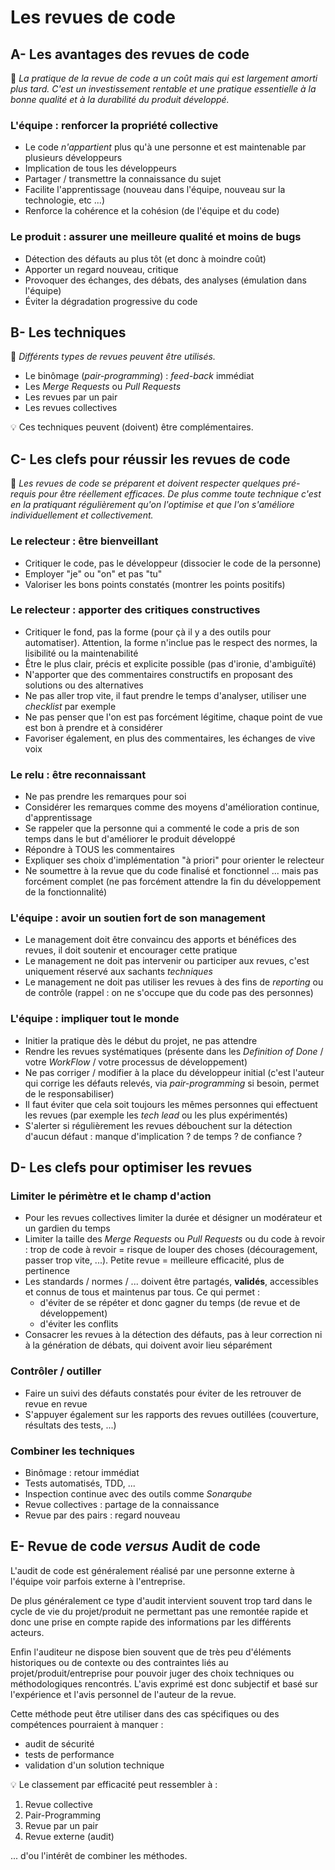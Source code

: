 # Les revues de code

## A- Les avantages des revues de code

:pushpin: _La pratique de la revue de code a un coût mais qui est largement amorti plus tard. C'est un investissement rentable et une pratique essentielle à la bonne qualité et à la durabilité du produit développé._

### L'équipe : renforcer la propriété collective

* Le code _n'appartient_ plus qu'à une personne et est maintenable par plusieurs développeurs
* Implication de tous les développeurs
* Partager / transmettre la connaissance du sujet
* Facilite l'apprentissage (nouveau dans l'équipe, nouveau sur la technologie, etc ...)
* Renforce la cohérence et la cohésion (de l'équipe et du code)

### Le produit : assurer une meilleure qualité et moins de bugs

* Détection des défauts au plus tôt (et donc à moindre coût)
* Apporter un regard nouveau, critique
* Provoquer des échanges, des débats, des analyses (émulation dans l'équipe)
* Éviter la dégradation progressive du code

## B- Les techniques

:pushpin: _Différents types de revues peuvent être utilisés._

* Le binômage (_pair-programming_) : _feed-back_ immédiat
* Les _Merge Requests_ ou _Pull Requests_
* Les revues par un pair
* Les revues collectives

:bulb: Ces techniques peuvent (doivent) être complémentaires.

## C- Les clefs pour réussir les revues de code

:pushpin: _Les revues de code se préparent et doivent respecter quelques pré-requis pour être réellement efficaces. De plus comme toute technique c'est en la pratiquant régulièrement qu'on l'optimise et que l'on s'améliore individuellement et collectivement._

### Le relecteur : être bienveillant

* Critiquer le code, pas le développeur (dissocier le code de la personne)
* Employer "je" ou "on" et pas "tu"
* Valoriser les bons points constatés (montrer les points positifs)

### Le relecteur : apporter des critiques constructives

* Critiquer le fond, pas la forme (pour çà il y a des outils pour automatiser). Attention, la forme n'inclue pas le respect des normes, la lisibilité ou la maintenabilité
* Être le plus clair, précis et explicite possible (pas d'ironie, d'ambiguïté)
* N'apporter que des commentaires constructifs en proposant des solutions ou des alternatives
* Ne pas aller trop vite, il faut prendre le temps d'analyser, utiliser une _checklist_ par exemple
* Ne pas penser que l'on est pas forcément légitime, chaque point de vue est bon à prendre et à considérer
* Favoriser également, en plus des commentaires, les échanges de vive voix

### Le relu : être reconnaissant

* Ne pas prendre les remarques pour soi
* Considérer les remarques comme des moyens d'amélioration continue, d'apprentissage
* Se rappeler que la personne qui a commenté le code a pris de son temps dans le but d'améliorer le produit développé
* Répondre à TOUS les commentaires
* Expliquer ses choix d'implémentation "à priori" pour orienter le relecteur
* Ne soumettre à la revue que du code finalisé et fonctionnel ... mais pas forcément complet (ne pas forcément attendre la fin du développement de la fonctionnalité)

### L'équipe : avoir un soutien fort de son management

* Le management doit être convaincu des apports et bénéfices des revues, il doit soutenir et encourager cette pratique
* Le management ne doit pas intervenir ou participer aux revues, c'est uniquement réservé aux sachants _techniques_
* Le management ne doit pas utiliser les revues à des fins de _reporting_ ou de contrôle (rappel : on ne s'occupe que du code pas des personnes)

### L'équipe : impliquer tout le monde

* Initier la pratique dès le début du projet, ne pas attendre
* Rendre les revues systématiques (présente dans les _Definition of Done_ / votre _WorkFlow_ / votre processus de développement)
* Ne pas corriger / modifier à la place du développeur initial (c'est l'auteur qui corrige les défauts relevés, via _pair-programming_ si besoin, permet de le responsabiliser)
* Il faut éviter que cela soit toujours les mêmes personnes qui effectuent les revues (par exemple les _tech lead_ ou les plus expérimentés)
* S'alerter si régulièrement les revues débouchent sur la détection d'aucun défaut : manque d'implication ? de temps ? de confiance ?

## D- Les clefs pour optimiser les revues

### Limiter le périmètre et le champ d'action

* Pour les revues collectives limiter la durée et désigner un modérateur et un gardien du temps
* Limiter la taille des _Merge Requests_ ou _Pull Requests_ ou du code à revoir : trop de code à revoir = risque de louper des choses (découragement, passer trop vite, ...). Petite revue = meilleure efficacité, plus de pertinence
* Les standards / normes / ... doivent être partagés, **validés**, accessibles et connus de tous et maintenus par tous. Ce qui permet :
  * d'éviter de se répéter et donc gagner du temps (de revue et de développement)
  * d'éviter les conflits
* Consacrer les revues à la détection des défauts, pas à leur correction ni à la génération de débats, qui doivent avoir lieu séparément

### Contrôler / outiller

* Faire un suivi des défauts constatés pour éviter de les retrouver de revue en revue
* S'appuyer également sur les rapports des revues outillées (couverture, résultats des tests, ...)

### Combiner les techniques

* Binômage : retour immédiat
* Tests automatisés, TDD, ...
* Inspection continue avec des outils comme _Sonarqube_
* Revue collectives : partage de la connaissance
* Revue par des pairs : regard nouveau

## E- Revue de code _versus_ Audit de code

L'audit de code est généralement réalisé par une personne externe à l'équipe voir parfois externe à l'entreprise.

De plus généralement ce type d'audit intervient souvent trop tard dans le cycle de vie du projet/produit ne permettant pas une remontée rapide et donc une prise en compte rapide des informations par les différents acteurs.

Enfin l'auditeur ne dispose bien souvent que de très peu d'éléments historiques ou de contexte ou des contraintes liés au projet/produit/entreprise pour pouvoir juger des choix techniques ou méthodologiques rencontrés. L'avis exprimé est donc subjectif et basé sur l'expérience et l'avis personnel de l'auteur de la revue.

Cette méthode peut être utiliser dans des cas spécifiques ou des compétences pourraient à manquer :

* audit de sécurité
* tests de performance
* validation d'un solution technique

:bulb: Le classement par efficacité peut ressembler à :

1. Revue collective
1. Pair-Programming
1. Revue par un pair
1. Revue externe (audit)

... d'ou l'intérêt de combiner les méthodes.
